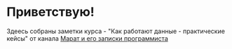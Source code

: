 # Приветствую!
Здеесь собраны заметки курса - "Как работают данные - практические кейсы" от канала [Марат и его записки программиста](https://www.youtube.com/@marat_notes)